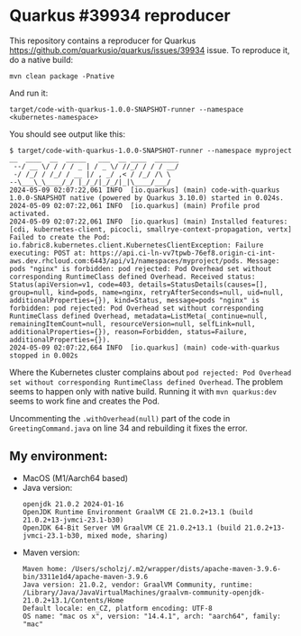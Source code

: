 # Quarkus #39934 reproducer

This repository contains a reproducer for Quarkus https://github.com/quarkusio/quarkus/issues/39934 issue.
To reproduce it, do a native build:
```
mvn clean package -Pnative
```

And run it:
```
target/code-with-quarkus-1.0.0-SNAPSHOT-runner --namespace <kubernetes-namespace>
```

You should see output like this:
```
$ target/code-with-quarkus-1.0.0-SNAPSHOT-runner --namespace myproject
__  ____  __  _____   ___  __ ____  ______
 --/ __ \/ / / / _ | / _ \/ //_/ / / / __/
 -/ /_/ / /_/ / __ |/ , _/ ,< / /_/ /\ \
--\___\_\____/_/ |_/_/|_/_/|_|\____/___/
2024-05-09 02:07:22,061 INFO  [io.quarkus] (main) code-with-quarkus 1.0.0-SNAPSHOT native (powered by Quarkus 3.10.0) started in 0.024s.
2024-05-09 02:07:22,061 INFO  [io.quarkus] (main) Profile prod activated.
2024-05-09 02:07:22,061 INFO  [io.quarkus] (main) Installed features: [cdi, kubernetes-client, picocli, smallrye-context-propagation, vertx]
Failed to create the Pod: io.fabric8.kubernetes.client.KubernetesClientException: Failure executing: POST at: https://api.ci-ln-vv7tpwb-76ef8.origin-ci-int-aws.dev.rhcloud.com:6443/api/v1/namespaces/myproject/pods. Message: pods "nginx" is forbidden: pod rejected: Pod Overhead set without corresponding RuntimeClass defined Overhead. Received status: Status(apiVersion=v1, code=403, details=StatusDetails(causes=[], group=null, kind=pods, name=nginx, retryAfterSeconds=null, uid=null, additionalProperties={}), kind=Status, message=pods "nginx" is forbidden: pod rejected: Pod Overhead set without corresponding RuntimeClass defined Overhead, metadata=ListMeta(_continue=null, remainingItemCount=null, resourceVersion=null, selfLink=null, additionalProperties={}), reason=Forbidden, status=Failure, additionalProperties={}).
2024-05-09 02:07:22,664 INFO  [io.quarkus] (main) code-with-quarkus stopped in 0.002s
```

Where the Kubernetes cluster complains about `pod rejected: Pod Overhead set without corresponding RuntimeClass defined Overhead`.
The problem seems to happen only with native build.
Running it with `mvn quarkus:dev` seems to work fine and creates the Pod.

Uncommenting the `.withOverhead(null)` part of the code in `GreetingCommand.java` on line 34 and rebuilding it fixes the error.


## My environment:

* MacOS (M1/Aarch64 based)
* Java version:
  ```
  openjdk 21.0.2 2024-01-16
  OpenJDK Runtime Environment GraalVM CE 21.0.2+13.1 (build 21.0.2+13-jvmci-23.1-b30)
  OpenJDK 64-Bit Server VM GraalVM CE 21.0.2+13.1 (build 21.0.2+13-jvmci-23.1-b30, mixed mode, sharing)
  ```
* Maven version:
  ```
  Maven home: /Users/scholzj/.m2/wrapper/dists/apache-maven-3.9.6-bin/3311e1d4/apache-maven-3.9.6
  Java version: 21.0.2, vendor: GraalVM Community, runtime: /Library/Java/JavaVirtualMachines/graalvm-community-openjdk-21.0.2+13.1/Contents/Home
  Default locale: en_CZ, platform encoding: UTF-8
  OS name: "mac os x", version: "14.4.1", arch: "aarch64", family: "mac"
  ```